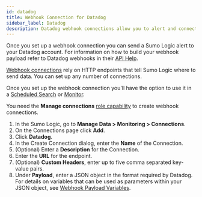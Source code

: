 ```yaml
---
id: datadog
title: Webhook Connection for Datadog
sidebar_label: Datadog
description: Datadog webhook connections allow you to alert and connect to your Datadog services from Sumo Logic alert results.
---
```


Once you set up a webhook connection you can send a Sumo Logic alert to your Datadog account. For information on how to build your webhook
payload refer to Datadog webhooks in their [API Help](http://docs.datadoghq.com/integrations/webhooks/).

[Webhook connections](set-up-webhook-connections.md) rely on HTTP endpoints that tell Sumo Logic where to send data. You can set up any number of connections.

Once you set up the webhook connection you'll have the option to use it in a [Scheduled Search](schedule-searches-webhook-connections.md) or [Monitor](/docs/alerts/monitors).

You need the **Manage connections** [role capability](../../users-roles/roles/role-capabilities.md) to create webhook connections.

1. In the Sumo Logic, go to **Manage Data \> Monitoring \> Connections**.
1. On the Connections page click **Add**.
1. Click **Datadog**.
1. In the Create Connection dialog, enter the **Name** of the Connection.
1. (Optional) Enter a **Description** for the Connection.
1. Enter the **URL** for the endpoint.
1. (Optional) **Custom Headers**, enter up to five comma separated key-value pairs.
1. Under **Payload**, enter a JSON object in the format required by Datadog. For details on variables that can be used as parameters within your JSON object, see [Webhook Payload Variables](set-up-webhook-connections.md). 
